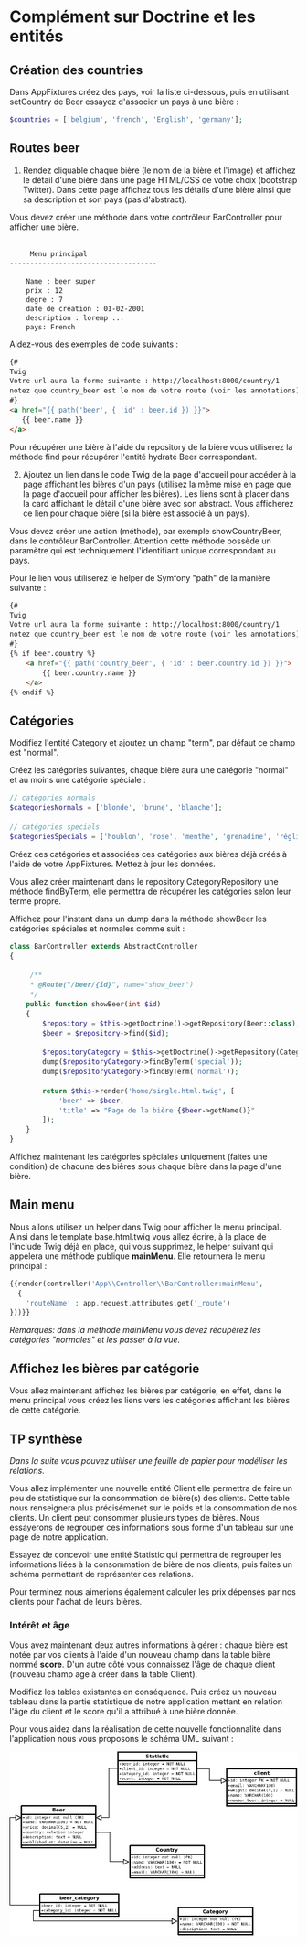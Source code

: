 # Complément sur Doctrine et les entités

## Création des countries

Dans AppFixtures créez des pays, voir la liste ci-dessous, puis en utilisant setCountry de Beer essayez d'associer un pays à une bière :

```php
$countries = ['belgium', 'french', 'English', 'germany'];
```

## Routes beer

1. Rendez cliquable chaque bière (le nom de la bière et l'image) et affichez le détail d'une bière dans une page HTML/CSS de votre choix (bootstrap Twitter). Dans cette page affichez tous les détails d'une bière ainsi que sa description et son pays (pas d'abstract).

Vous devez créer une méthode dans votre contrôleur BarController pour afficher une bière.

```text

     Menu principal
------------------------------------

    Name : beer super
    prix : 12
    degre : 7
    date de création : 01-02-2001 
    description : loremp ...
    pays: French
```

Aidez-vous des exemples de code suivants :

```html
{#
Twig
Votre url aura la forme suivante : http://localhost:8000/country/1
notez que country_beer est le nom de votre route (voir les annotations)
#}
<a href="{{ path('beer', { 'id' : beer.id }) }}">
   {{ beer.name }}
</a>
```

Pour récupérer une bière à l'aide du repository de la bière vous utiliserez la méthode find pour récupérer l'entité hydraté Beer correspondant.

2. Ajoutez un lien dans le code Twig de la page d'accueil pour accéder à la page affichant les bières d'un pays (utilisez la même mise en page que la page d'accueil pour afficher les bières). Les liens sont à placer dans la card affichant le détail d'une bière avec son abstract. Vous afficherez ce lien pour chaque bière (si la bière est associé à un pays).

Vous devez créer une action (méthode), par exemple showCountryBeer, dans le contrôleur BarController. Attention cette méthode possède un paramètre qui est techniquement l'identifiant unique correspondant au pays.

Pour le lien vous utiliserez le helper de Symfony "path" de la manière suivante :

```html
{#
Twig
Votre url aura la forme suivante : http://localhost:8000/country/1
notez que country_beer est le nom de votre route (voir les annotations)
#}
{% if beer.country %}
    <a href="{{ path('country_beer', { 'id' : beer.country.id }) }}">
        {{ beer.country.name }}
    </a>
{% endif %}
```

## Catégories

Modifiez l'entité Category et ajoutez un champ "term", par défaut ce champ est "normal".

Créez les catégories suivantes, chaque bière aura une catégorie "normal" et au moins une catégorie spéciale :

```php
// catégories normals
$categoriesNormals = ['blonde', 'brune', 'blanche'];

// catégories specials
$categoriesSpecials = ['houblon', 'rose', 'menthe', 'grenadine', 'réglisse', 'marron', 'whisky', 'bio'] ;

```

Créez ces catégories et associées ces catégories aux bières déjà créés à l'aide de votre AppFixtures. Mettez à jour les données.

Vous allez créer maintenant dans le repository CategoryRepository une méthode findByTerm, elle permettra de récupérer les catégories selon leur terme propre.

Affichez pour l'instant dans un dump dans la méthode showBeer les catégories spéciales et normales comme suit :

```php
class BarController extends AbstractController
{

     /**
     * @Route("/beer/{id}", name="show_beer")
     */
    public function showBeer(int $id)
    {
        $repository = $this->getDoctrine()->getRepository(Beer::class);
        $beer = $repository->find($id);

        $repositoryCategory = $this->getDoctrine()->getRepository(Category::class);
        dump($repositoryCategory->findByTerm('special'));
        dump($repositoryCategory->findByTerm('normal'));

        return $this->render('home/single.html.twig', [
            'beer' => $beer,
            'title' => "Page de la bière {$beer->getName()}"
        ]);
    }
}
```

Affichez maintenant les catégories spéciales uniquement (faites une condition) de chacune des bières sous chaque bière dans la page d'une bière.

## Main menu

Nous allons utilisez un helper dans Twig pour afficher le menu principal. Ainsi dans le template base.html.twig vous allez écrire, à la place de l'include Twig déjà en place, qui vous supprimez, le helper suivant qui appelera une méthode publique **mainMenu**. Elle retournera le menu principal :

```php
{{render(controller('App\\Controller\\BarController:mainMenu',
  {
    'routeName' : app.request.attributes.get('_route')
}))}}

```

*Remarques: dans la méthode mainMenu vous devez récupérez les catégories "normales" et les passer à la vue.*

## Affichez les bières par catégorie

Vous allez maintenant affichez les bières par catégorie, en effet, dans le menu principal vous créez les liens vers les catégories affichant les bières de cette catégorie.

## TP synthèse

*Dans la suite vous pouvez utiliser une feuille de papier pour modéliser les relations.*

Vous allez implémenter une nouvelle entité Client elle permettra de faire un peu de statistique sur la consommation de bière(s) des clients. Cette table nous renseignera plus précisémenet sur le poids et la consommation de nos clients. Un client peut consommer plusieurs types de bières. Nous essayerons de regrouper ces informations sous forme d'un tableau sur une page de notre application.

Essayez de concevoir une entité Statistic qui permettra de regrouper les informations liées à la consommation de bière de nos clients, puis faites un schéma permettant de représenter ces relations.

Pour terminez nous aimerions également calculer les prix dépensés par nos clients pour l'achat de leurs bières.

### Intérêt et âge

Vous avez maintenant deux autres informations à gérer : chaque bière est notée par vos clients à l'aide d'un nouveau champ dans la table bière nommé **score**. D'un autre côté vous connaissez l'âge de chaque client (nouveau champ age à créer dans la table Client).

Modifiez les tables existantes en conséquence. Puis créez un nouveau tableau dans la partie statistique de notre application mettant en relation l'âge du client et le score qu'il a attribué à une bière donnée.

Pour vous aidez dans la réalisation de cette nouvelle fonctionnalité dans l'application nous vous proposons le schéma UML suivant :

![database schema](images/simplebar_03.png)
